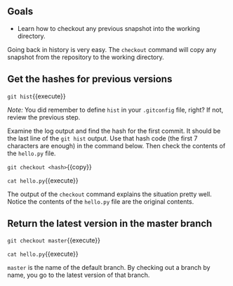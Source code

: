 ## Goals

* Learn how to checkout any previous snapshot into the working directory.

Going back in history is very easy.  The `checkout` command will copy
any snapshot from the repository to the working directory.

## Get the hashes for previous versions

`git hist`{{execute}}


*Note:* You did remember to define `hist` in your
`.gitconfig` file, right?  If not, review the previous step.


Examine the log output and find the hash for the first commit.  It
should be the last line of the `git hist` output.  Use that hash code
(the first 7 characters are enough) in the command below.  Then check
the contents of the `hello.py` file.

`git checkout <hash>`{{copy}}

`cat hello.py`{{execute}}

The output of the `checkout` command explains the situation pretty
well.  Notice the contents of the `hello.py` file are the original contents.

## Return the latest version in the master branch

`git checkout master`{{execute}}

`cat hello.py`{{execute}}

`master` is the name of the default branch.  By checking out a branch
by name, you go to the latest version of that branch.
